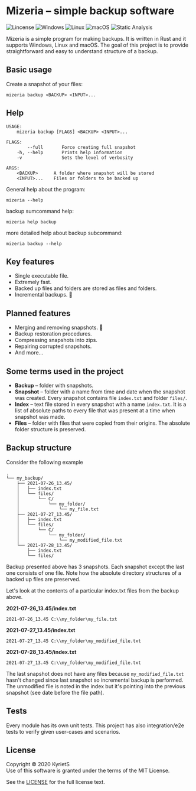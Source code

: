 # Mizeria – simple backup software

![Lincense](https://img.shields.io/github/license/KyrietS/mizeria)
![Windows](https://img.shields.io/github/workflow/status/KyrietS/mizeria/Windows/master?label=windows)
![Linux](https://img.shields.io/github/workflow/status/KyrietS/mizeria/Linux/master?label=linux)
![macOS](https://img.shields.io/github/workflow/status/KyrietS/mizeria/macOS/master?label=macos)
![Static Analysis](https://img.shields.io/github/workflow/status/KyrietS/mizeria/Static%20analysis/master?label=static%20analysis)

Mizeria is a simple program for making backups. It is written in Rust and it supports Windows, Linux and macOS. The goal of this project is to provide straightforward and easy to understand structure of a backup.

## Basic usage
Create a snapshot of your files:
```
mizeria backup <BACKUP> <INPUT>...
```

## Help

```
USAGE:
    mizeria backup [FLAGS] <BACKUP> <INPUT>...

FLAGS:
        --full       Force creating full snapshot
    -h, --help       Prints help information
    -v               Sets the level of verbosity

ARGS:
    <BACKUP>      A folder where snapshot will be stored
    <INPUT>...    Files or folders to be backed up
```

General help about the program:
```
mizeria --help
```

backup sumcommand help:
```
mizeria help backup
```
more detailed help about backup subcommand:
```
mizeria backup --help
```

## Key features

* Single executable file.
* Extremely fast.
* Backed up files and folders are stored as files and folders.
* Incremental backups. 🚀

## Planned features

* Merging and removing snapshots. 🚧
* Backup restoration procedures.
* Compressing snapshots into zips.
* Repairing corrupted snapshots.
* And more...

## Some terms used in the project

* **Backup** – folder with snapshots. 
* **Snapshot** – folder with a name from time and date when the snapshot was created. Every snapshot contains file `index.txt` and folder `files/`.
* **Index** – text file stored in every snapshot with a name `index.txt`. It is a list of absolute paths to every file that was present at a time when snapshot was made.
* **Files** – folder with files that were copied from their origins. The absolute folder structure is preserved.

## Backup structure

Consider the following example
```
.
└── my_backup/
    ├── 2021-07-26_13.45/
    │   ├── index.txt
    │   └── files/
    │       └── C/
    │           └── my_folder/
    │               └── my_file.txt
    ├── 2021-07-27_13.45/
    │   ├── index.txt
    │   └── files/
    │       └── C/
    │           └── my_folder/
    │               └── my_modified_file.txt
    └── 2021-07-28_13.45/
        ├── index.txt
        └── files/
```

Backup presented above has 3 snapshots. Each snapshot except the last one consists of one file. Note how the absolute directory structures of a backed up files are preserved.

Let's look at the contents of a particular index.txt files from the backup above.

**2021-07-26_13.45/index.txt**
```
2021-07-26_13.45 C:\\my_folder\my_file.txt
```

**2021-07-27_13.45/index.txt**
```
2021-07-27_13.45 C:\\my_folder\my_modified_file.txt
```

**2021-07-28_13.45/index.txt**
```
2021-07-27_13.45 C:\\my_folder\my_modified_file.txt
```

The last snapshot does not have any files because `my_modified_file.txt` hasn't changed since last snapshot so incremental backup is performed. The unmodified file is noted in the index but it's pointing into the previous snapshot (see date before the file path).

## Tests

Every module has its own unit tests. This project has also integration/e2e tests to verify given user-cases and scenarios.

## License
Copyright © 2020 KyrietS\
Use of this software is granted under the terms of the MIT License.

See the [LICENSE](LICENSE.txt) for the full license text.
